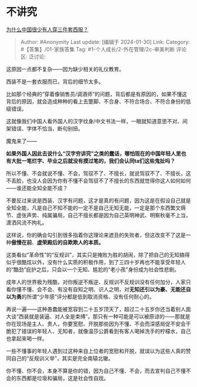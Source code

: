 # 不讲究
[为什么中国很少有人穿三件套西服？](https://www.zhihu.com/question/26913812/answer/3380669507)

> Author: #Anonymity
> Last update: [编辑于 2024-01-30]
> Link:
> Category:  #【答集】/01-家族答集
> Tag: #1-个人成长/2-外在管理/2c-审美判断 
> 评论区:
> 泛讨论:

这原因一点都不复杂——因为缺少相关的礼仪教育。

西装不是一套衣服而已，背后的细节太多。

比如那个经典的“穿着像销售员/调酒师”的问题，背后都是有原因的，如果不懂这背后的原因，就会造成种种的看上去蹩脚、不合身、不符合场合、不符合身份的低级错误。

这就像我们中国人看外国人的汉字纹身/中文书法一样，一眼就知道意思不对、间架错误、字体不恰当、断句别扭。

魔鬼来了——

**如果外国人因此去说什么“汉字穷讲究”之类的蠢话，哪怕现在的中国年轻人里也有大批一笔烂字、毕业之后就没有摸过笔的，我们会认同ta们这些鬼扯吗？**

所以不懂、不会就说不懂、不会，驾驭不了、不擅长，就说驾驭不了、不擅长，这不丢脸，也没人会因为你有不懂不会驾驭不了不擅长的东西就觉得你这人如何如何——谁还能全知全能不成？

不要反过来说是西装、汉字有问题，这才是真的有问题，因为这是在假设自己就是全知全能，凡是自己不知不能的一定不是自己无知无能，一定是那个东西繁文缛节、虚张声势、纯属骗局，自己不擅长都是因为自己英明神武、明察秋毫不上当，潇洒风流不拘礼。

这样说，你的确会勾引到很多指着你这理论来遮丑的失败者，但这改变不了这是一种**傲慢在前**、**虚荣殿后的自欺欺人的本质。**

这类看似“革命性”的“反规训”，其实只是掩败为胜的胡闹，除了把自己的无知搞得似乎很酷炫以外，没有什么实质的积极作用，到了三四十岁再也不能享受年轻人的“酷劲”庇护之后，只会以一个无知、尴尬的“老小孩”身份成为社会性悲剧。

成年人的世界极为残酷，对你叛逆不叛逆、反规训不反规训没有任何加分，人家只看你懂不懂、会不会、有没有自知之明、识人之明，对**无知还引以为豪、无能还自以为勇**的所谓“少年感”评分都是低到取消资格、没有任何耐心的。

再说一遍——这种愚蠢能被宽容到二十五岁顶天了，超过二十五岁你还当着别人面大谈“西装就是装逼、对人全是束缚”，那只有一种可能是可以被原谅的——那就是你在现场是主人、贵人，你要宽慰、开脱那些因为不懂、不会而深感局促不安会干脆犯了错误的年轻人、无知者，就像温莎公爵看到有客人喝掉洗手的柠檬水，自己也拿起来喝一样。

一些不懂事的年轻人遇到过这种来自上位者的宽慰和开脱，就误以为这些人真的赞同自己的“反规训义举”，其实是完全南辕北辙。

你不懂、你不会，本身不算是你的错，因为自己不懂、不会，而去宣判自己不懂不会的东西都是垃圾和骗局，这是社会性自戕。